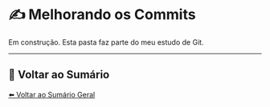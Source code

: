 # ✍️ Melhorando os Commits

Em construção. Esta pasta faz parte do meu estudo de Git.

<!-- Você pode substituir esse conteúdo pelo texto completo da etapa assim que praticar -->

---

## 🧭 Voltar ao Sumário

[⬅️ Voltar ao Sumário Geral](../README.md)
